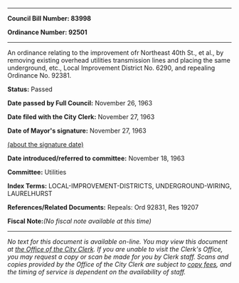 

********

**Council Bill Number: 83998**
   
**Ordinance Number: 92501**
********

 An ordinance relating to the improvement ofr Northeast 40th St., et al., by removing existing overhead utilities transmission lines and placing the same underground, etc., Local Improvement District No. 6290, and repealing Ordinance No. 92381.

**Status:** Passed
   
**Date passed by Full Council:** November 26, 1963
   
**Date filed with the City Clerk:** November 27, 1963
   
**Date of Mayor's signature:** November 27, 1963
   
[(about the signature date)](/~public/approvaldate.htm)
   
   
   
**Date introduced/referred to committee:** November 18, 1963
   
**Committee:** Utilities
   
   
**Index Terms:** LOCAL-IMPROVEMENT-DISTRICTS, UNDERGROUND-WIRING, LAURELHURST

**References/Related Documents:** Repeals: Ord 92831, Res 19207

**Fiscal Note:**_(No fiscal note available at this time)_
********

_No text for this document is available on-line. You may view this document at [the Office of the City Clerk](http://www.seattle.gov/leg/clerk/contactUs.htm). If you are unable to visit the Clerk's Office, you may request a copy or scan be made for you by Clerk staff. Scans and copies provided by the Office of the City Clerk are subject to [copy fees](http://clerk.seattle.gov/~public/clerkfees.htm), and the timing of service is dependent on the availability of staff._

